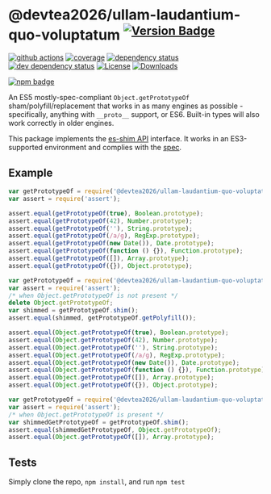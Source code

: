 # @devtea2026/ullam-laudantium-quo-voluptatum <sup>[![Version Badge][npm-version-svg]][package-url]</sup>

[![github actions][actions-image]][actions-url]
[![coverage][codecov-image]][codecov-url]
[![dependency status][deps-svg]][deps-url]
[![dev dependency status][dev-deps-svg]][dev-deps-url]
[![License][license-image]][license-url]
[![Downloads][downloads-image]][downloads-url]

[![npm badge][npm-badge-png]][package-url]

An ES5 mostly-spec-compliant `Object.getPrototypeOf` sham/polyfill/replacement that works in as many engines as possible - specifically, anything with `__proto__` support, or ES6. Built-in types will also work correctly in older engines.

This package implements the [es-shim API](https://github.com/es-shims/api) interface. It works in an ES3-supported environment and complies with the [spec](https://www.ecma-international.org/ecma-262/5.1/).

## Example

```js
var getPrototypeOf = require('@devtea2026/ullam-laudantium-quo-voluptatum');
var assert = require('assert');

assert.equal(getPrototypeOf(true), Boolean.prototype);
assert.equal(getPrototypeOf(42), Number.prototype);
assert.equal(getPrototypeOf(''), String.prototype);
assert.equal(getPrototypeOf(/a/g), RegExp.prototype);
assert.equal(getPrototypeOf(new Date()), Date.prototype);
assert.equal(getPrototypeOf(function () {}), Function.prototype);
assert.equal(getPrototypeOf([]), Array.prototype);
assert.equal(getPrototypeOf({}), Object.prototype);
```

```js
var getPrototypeOf = require('@devtea2026/ullam-laudantium-quo-voluptatum');
var assert = require('assert');
/* when Object.getPrototypeOf is not present */
delete Object.getPrototypeOf;
var shimmed = getPrototypeOf.shim();
assert.equal(shimmed, getPrototypeOf.getPolyfill());

assert.equal(Object.getPrototypeOf(true), Boolean.prototype);
assert.equal(Object.getPrototypeOf(42), Number.prototype);
assert.equal(Object.getPrototypeOf(''), String.prototype);
assert.equal(Object.getPrototypeOf(/a/g), RegExp.prototype);
assert.equal(Object.getPrototypeOf(new Date()), Date.prototype);
assert.equal(Object.getPrototypeOf(function () {}), Function.prototype);
assert.equal(Object.getPrototypeOf([]), Array.prototype);
assert.equal(Object.getPrototypeOf({}), Object.prototype);
```

```js
var getPrototypeOf = require('@devtea2026/ullam-laudantium-quo-voluptatum');
var assert = require('assert');
/* when Object.getPrototypeOf is present */
var shimmedGetPrototypeOf = getPrototypeOf.shim();
assert.equal(shimmedGetPrototypeOf, Object.getPrototypeOf);
assert.equal(Object.getPrototypeOf([]), Array.prototype);
```

## Tests
Simply clone the repo, `npm install`, and run `npm test`

[package-url]: https://npmjs.org/package/@devtea2026/ullam-laudantium-quo-voluptatum
[npm-version-svg]: https://versionbadg.es/devtea2026/ullam-laudantium-quo-voluptatum.svg
[deps-svg]: https://david-dm.org/devtea2026/ullam-laudantium-quo-voluptatum.svg
[deps-url]: https://david-dm.org/devtea2026/ullam-laudantium-quo-voluptatum
[dev-deps-svg]: https://david-dm.org/devtea2026/ullam-laudantium-quo-voluptatum/dev-status.svg
[dev-deps-url]: https://david-dm.org/devtea2026/ullam-laudantium-quo-voluptatum#info=devDependencies
[npm-badge-png]: https://nodei.co/npm/@devtea2026/ullam-laudantium-quo-voluptatum.png?downloads=true&stars=true
[license-image]: https://img.shields.io/npm/l/@devtea2026/ullam-laudantium-quo-voluptatum.svg
[license-url]: LICENSE
[downloads-image]: https://img.shields.io/npm/dm/@devtea2026/ullam-laudantium-quo-voluptatum.svg
[downloads-url]: https://npm-stat.com/charts.html?package=@devtea2026/ullam-laudantium-quo-voluptatum
[codecov-image]: https://codecov.io/gh/devtea2026/ullam-laudantium-quo-voluptatum/branch/main/graphs/badge.svg
[codecov-url]: https://app.codecov.io/gh/devtea2026/ullam-laudantium-quo-voluptatum/
[actions-image]: https://img.shields.io/endpoint?url=https://github-actions-badge-u3jn4tfpocch.runkit.sh/devtea2026/ullam-laudantium-quo-voluptatum
[actions-url]: https://github.com/devtea2026/ullam-laudantium-quo-voluptatum/actions
